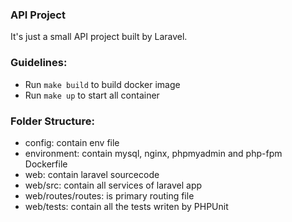 ### API Project 

It's just a small API project built by Laravel.

### Guidelines:

- Run `make build` to build docker image
- Run `make up` to start all container

### Folder Structure:

- config: contain env file
- environment: contain mysql, nginx, phpmyadmin and php-fpm Dockerfile
- web: contain laravel sourcecode
- web/src: contain all services of laravel app
- web/routes/routes: is primary routing file
- web/tests: contain all the tests writen by PHPUnit
